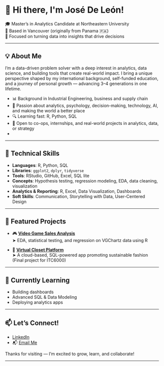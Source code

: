 # 👋 Hi there, I'm José De León!

🎓 Master’s in Analytics Candidate at Northeastern University  
📍 Based in Vancouver (originally from Panama 🇵🇦)  
💼 Focused on turning data into insights that drive decisions  

---

## 💡 About Me

I’m a data-driven problem solver with a deep interest in analytics, data science, and building tools that create real-world impact. I bring a unique perspective shaped by my international background, self-funded education, and a journey of personal growth — advancing 3–4 generations in one lifetime.

- 📊 Background in Industrial Engineering, business and supply chain
- 🧠 Passion about analytics, psychology, decision-making, technology, AI, and making the world a better place
- 🔍 Learning fast: R, Python, SQL
- 🤝 Open to co-ops, internships, and real-world projects in analytics, data, or strategy
- 

---

## 🔧 Technical Skills

- **Languages**: R, Python, SQL
- **Libraries**: `ggplot2`, `dplyr`, `tidyverse` 
- **Tools**: RStudio, GitHub, Excel, SQL lite  
- **Concepts**: Hypothesis testing, regression modeling, EDA, data cleaning, visualization
- **Analytics & Reporting**: R, Excel, Data Visualization, Dashboards 
- **Soft Skills**: Communication, Storytelling with Data, User-Centered Design

---

## 📁 Featured Projects

- 🎮 [**Video Game Sales Analysis**](https://github.com/josedeleon-analytics/video-game-sales-analysis)  
  ➤ EDA, statistical testing, and regression on VGChartz data using R

- 👚 [**Virtual Closet Platform**](https://github.com/YOUR_USERNAME/Virtual-Closet-Platform)  
  ➤ A cloud-based, SQL-powered app promoting sustainable fashion (Final project for ITC6000)

---

## 🌱 Currently Learning
- Building dashboards  
- Advanced SQL & Data Modeling  
- Deploying analytics apps  



---

## 📫 Let’s Connect!

- [LinkedIn](https://www.linkedin.com/in/jose-de-leon-analytics/)  
- 📬 [Email Me](mailto:j.ange2294@gmail.com)

Thanks for visiting — I’m excited to grow, learn, and collaborate!

---
